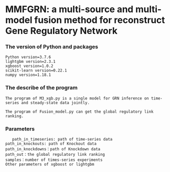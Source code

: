 # MMFGRN: a multi-source and multi-model fusion method for reconstruct Gene Regulatory Network

### The version of Python and packages
    Python version=3.7.6
	lightgbm version=2.3.1
	xgboost version=1.0.2
	scikit-learn version=0.22.1
	numpy version=1.18.1

### The describe of the program 

```
The program of M3_xgb.py is a single model for GRN inference on time-series and steady-state data jointly.

The program of Fusion_model.py can get the global regulatory link ranking.
```

### Parameters
       path_in_timeseries: path of time-series data
	path_in_knockouts: path of Knockout data
	path_in_knockdowns：path of Knockdown data
	path_out：the global regulatory link ranking
	samples：number of times-series experiments
	Other parameters of xgboost or lightgbm
